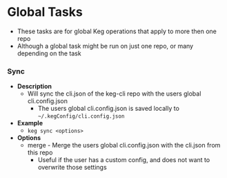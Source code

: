 # Global Tasks
  * These tasks are for global Keg operations that apply to more then one repo
  * Although a global task might be run on just one repo, or many depending on the task

### Sync
  * **Description**
    * Will sync the cli.json of the keg-cli repo with the users global cli.config.json
      * The users global cli.config.json is saved locally to `~/.kegConfig/cli.config.json`
  * **Example**
    * `keg sync <options>`
  * **Options**
    * merge - Merge the users global cli.config.json with the cli.json from this repo
      * Useful if the user has a custom config, and does not want to overwrite those settings
